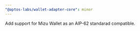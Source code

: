 ```yaml
---
"@aptos-labs/wallet-adapter-core": minor
---
```


Add support for Mizu Wallet as an AIP-62 standarad compatible.
